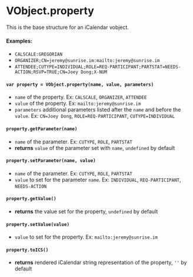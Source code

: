 # VObject.property
This is the base structure for an iCalendar vobject.

#### Examples:

- `CALSCALE:GREGORIAN`
- `ORGANIZER;CN=jeremy@sunrise.im:mailto:jeremy@sunrise.im`
- `ATTENDEE;CUTYPE=INDIVIDUAL;ROLE=REQ-PARTICIPANT;PARTSTAT=NEEDS-ACTION;RSVP=TRUE;CN=Joey Dong;X-NUM`

#### `var property = VObject.property(name, value, parameters)`

- `name` of the property. Ex: `CALSCALE`, `ORGANIZER`, `ATTENDEE`
- `value` of the property. Ex: `mailto:jeremy@sunrise.im`
- `parameters` additional parameters listed after the `name` and before the `value`. Ex: `CN=Joey Dong`, `ROLE=REQ-PARTICIPANT`, `CUTYPE=INDIVIDUAL`

#### `property.getParameter(name)`

- `name` of the parameter. Ex: `CUTYPE`, `ROLE`, `PARTSTAT`
- **returns** `value` of the parameter set with `name`, `undefined` by default

#### `property.setParameter(name, value)`

- `name` of the parameter. Ex: `CUTYPE`, `ROLE`, `PARTSTAT`
- `value` to set for the parameter `name`. Ex: `INDIVIDUAL`, `REQ-PARTICIPANT`, `NEEDS-ACTION`

#### `property.getValue()`

- **returns** the value set for the property, `undefined` by default

#### `property.setValue(value)`

- `value` to set for the property. Ex: `mailto:jeremy@sunrise.im`

#### `property.toICS()`

- **returns** rendered iCalendar string representation of the property, `''` by default
